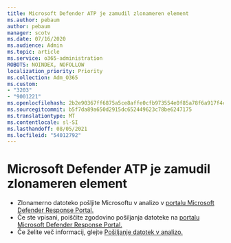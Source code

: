 ```yaml
---
title: Microsoft Defender ATP je zamudil zlonameren element
ms.author: pebaum
author: pebaum
manager: scotv
ms.date: 07/16/2020
ms.audience: Admin
ms.topic: article
ms.service: o365-administration
ROBOTS: NOINDEX, NOFOLLOW
localization_priority: Priority
ms.collection: Adm_O365
ms.custom:
- "3203"
- "9001221"
ms.openlocfilehash: 2b2e90367ff6875a5ce8affe0cfb973554e0f85a78f6a917f4c520640018ac93
ms.sourcegitcommit: b5f7da89a650d2915dc652449623c78be6247175
ms.translationtype: MT
ms.contentlocale: sl-SI
ms.lasthandoff: 08/05/2021
ms.locfileid: "54012792"
---
```

# <a name="microsoft-defender-atp-missed-a-malicious-item"></a>Microsoft Defender ATP je zamudil zlonameren element

- Zlonamerno datoteko pošljite Microsoftu v analizo v [portalu Microsoft Defender Response Portal.](https://www.microsoft.com/wdsi/filesubmission/) 
- Če ste vpisani, poiščite zgodovino pošiljanja datoteke na [portalu Microsoft Defender Response Portal.](https://www.microsoft.com/wdsi/submissionhistory)
- Če želite več informacij, glejte [Pošiljanje datotek v analizo.](/windows/security/threat-protection/intelligence/submission-guide)
